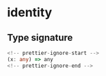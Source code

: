 # identity

## Type signature

```typescript
<!-- prettier-ignore-start -->
(x: any) => any
<!-- prettier-ignore-end -->
```
